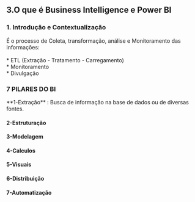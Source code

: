 
<h2>3.O que é Business Intelligence e Power BI</h2>
<h3>1. Introdução e Contextualização</h3>
É o processo de Coleta, transformação, análise e Monitoramento das informações:</br></br>
* ETL (Extração - Tratamento - Carregamento)</br>
* Monitoramento</br>
* Divulgação</br>

<h3> 7 PILARES DO BI </h3>
**1-Extração** : Busca de informação na base de dados ou de diversas fontes.
<h4>2-Estruturação</h4>

<h4>3-Modelagem</h4>
<h4>4-Calculos</h4>
<h4>5-Visuais</h4>
<h4>6-Distribuição</h4>
<h4>7-Automatização</h4>